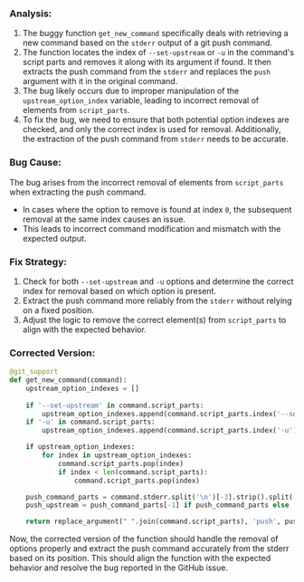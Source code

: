 ### Analysis:
1. The buggy function `get_new_command` specifically deals with retrieving a new command based on the `stderr` output of a git push command.
2. The function locates the index of `--set-upstream` or `-u` in the command's script parts and removes it along with its argument if found. It then extracts the push command from the `stderr` and replaces the `push` argument with it in the original command.
3. The bug likely occurs due to improper manipulation of the `upstream_option_index` variable, leading to incorrect removal of elements from `script_parts`.
4. To fix the bug, we need to ensure that both potential option indexes are checked, and only the correct index is used for removal. Additionally, the extraction of the push command from `stderr` needs to be accurate.

### Bug Cause:
The bug arises from the incorrect removal of elements from `script_parts` when extracting the push command.
- In cases where the option to remove is found at index `0`, the subsequent removal at the same index causes an issue.
- This leads to incorrect command modification and mismatch with the expected output.

### Fix Strategy:
1. Check for both `--set-upstream` and `-u` options and determine the correct index for removal based on which option is present.
2. Extract the push command more reliably from the `stderr` without relying on a fixed position.
3. Adjust the logic to remove the correct element(s) from `script_parts` to align with the expected behavior.

### Corrected Version:
```python
@git_support
def get_new_command(command):
    upstream_option_indexes = []
    
    if '--set-upstream' in command.script_parts:
        upstream_option_indexes.append(command.script_parts.index('--set-upstream'))
    if '-u' in command.script_parts:
        upstream_option_indexes.append(command.script_parts.index('-u'))

    if upstream_option_indexes:
        for index in upstream_option_indexes:
            command.script_parts.pop(index)
            if index < len(command.script_parts):
                command.script_parts.pop(index)

    push_command_parts = command.stderr.split('\n')[-3].strip().split(' ', 1)
    push_upstream = push_command_parts[-1] if push_command_parts else ''

    return replace_argument(" ".join(command.script_parts), 'push', push_upstream)
``` 

Now, the corrected version of the function should handle the removal of options properly and extract the push command accurately from the stderr based on its position. This should align the function with the expected behavior and resolve the bug reported in the GitHub issue.